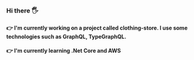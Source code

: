 ### Hi there 🖐

#### :point_right: I'm currently working on a project called clothing-store. I use some technologies such as GraphQL, TypeGraphQL.

#### :point_right: I'm currently learning .Net Core and AWS

<!--
**emreturgutce/emreturgutce** is a ✨ _special_ ✨ repository because its `README.md` (this file) appears on your GitHub profile.

Here are some ideas to get you started:

- 🔭 I’m currently working on ...
- 🌱 I’m currently learning ...
- 👯 I’m looking to collaborate on ...
- 🤔 I’m looking for help with ...
- 💬 Ask me about ...
- 📫 How to reach me: ...
- 😄 Pronouns: ...
- ⚡ Fun fact: ...
-->
